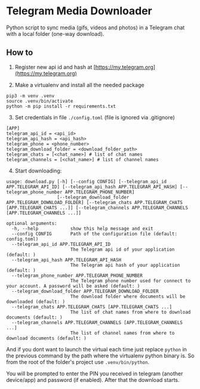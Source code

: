 # Telegram Media Downloader

Python script to sync media (gifs, videos and photos) in a Telegram chat with a local folder (one-way download).

## How to

1. Register new api id and hash at [https://my.telegram.org](https://my.telegram.org)

2. Make a virtualenv and install all the needed package

```
pip3 -m venv .venv
source .venv/bin/activate
python -m pip install -r requirements.txt
```

3. Set credentials in file `./config.toml` (file is ignored via .gitignore)

```
[APP]
telegram_api_id = <api_id>
telegram_api_hash = <api_hash>
telegram_phone = <phone_number>
telegram_download_folder = <download_folder_path>
telegram_chats = [<chat_name>] # list of chat names
telegram_channels = [<chat_name>] # list of channel names
```

4. Start downloading:

```
usage: download.py [-h] [--config CONFIG] [--telegram_api_id APP.TELEGRAM_API_ID] [--telegram_api_hash APP.TELEGRAM_API_HASH] [--telegram_phone_number APP.TELEGRAM_PHONE_NUMBER]
                   [--telegram_download_folder APP.TELEGRAM_DOWNLOAD_FOLDER] [--telegram_chats APP.TELEGRAM_CHATS [APP.TELEGRAM_CHATS ...]] [--telegram_channels APP.TELEGRAM_CHANNELS [APP.TELEGRAM_CHANNELS ...]]

optional arguments:
  -h, --help            show this help message and exit
  --config CONFIG       Path of the configuration file (default: config.toml)
  --telegram_api_id APP.TELEGRAM_API_ID
                        The Telegram api id of your application (default: )
  --telegram_api_hash APP.TELEGRAM_API_HASH
                        The Telegram api hash of your application (default: )
  --telegram_phone_number APP.TELEGRAM_PHONE_NUMBER
                        The Telegram phone number used for connect to your account. A password will be asked (default: )
  --telegram_download_folder APP.TELEGRAM_DOWNLOAD_FOLDER
                        The download folder where documents will be downloaded (default: )
  --telegram_chats APP.TELEGRAM_CHATS [APP.TELEGRAM_CHATS ...]
                        The list of chat names from where to download documents (default: )
  --telegram_channels APP.TELEGRAM_CHANNELS [APP.TELEGRAM_CHANNELS ...]
                        The list of channel names from where to download documents (default: )
```

And if you dont want to launch the virtual each time just replace `python` in the previous command by the path where the virtualenv python binary is.
So from the root of the folder's project use `.venv/bin/python`.

You will be prompted to enter the PIN you received in telegram (another device/app) and password (if enabled). After that the download starts.
